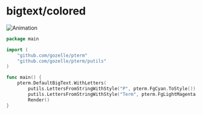# bigtext/colored

![Animation](animation.svg)

```go
package main

import (
	"github.com/gozelle/pterm"
	"github.com/gozelle/pterm/putils"
)

func main() {
	pterm.DefaultBigText.WithLetters(
		putils.LettersFromStringWithStyle("P", pterm.FgCyan.ToStyle()),
		putils.LettersFromStringWithStyle("Term", pterm.FgLightMagenta.ToStyle())).
		Render()
}

```
